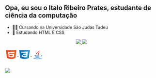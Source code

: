 ## Opa, eu sou o Italo Ribeiro Prates, estudante de ciência da computação

- 👨‍💻 Cursando na Universidade São Judas Tadeu
- 📖 Estudando HTML E CSS 

<div align="center">
  <a href="https://github.com/Italo-Ribeiro-Prates2">
  <img height="180em" src="https://github-readme-stats.vercel.app/api?username=Italo-Ribeiro-Prates2&show_icons=true&theme=dracula&include_all_commits=true&count_private=true"/>
  <img height="180em" src="https://github-readme-stats.vercel.app/api/top-langs/?username=Italo-Ribeiro-Prates2&layout=compact&langs_count=7&theme=dracula"/>
</div>

 <div style="display: inline_block"><br>

  
  <img align="center" alt="Dan-HTML" height="30" width="40" src="https://raw.githubusercontent.com/devicons/devicon/master/icons/html5/html5-original.svg">
  <img align="center" alt="Dan-CSS" height="30" width="40" src="https://raw.githubusercontent.com/devicons/devicon/master/icons/css3/css3-original.svg">
  <img align="center" alt="Dan-Python" height="30" width="40" src="https://raw.githubusercontent.com/devicons/devicon/master/icons/java/java-original.svg">
  



</div>
  
  ##
  
  <div> 
 
  <a href="https://www.linkedin.com/in/italo-ribeiro-prates/" target="_blank"><img src="https://img.shields.io/badge/-LinkedIn-%230077B5?style=for-the-badge&logo=linkedin&logoColor=white" target="_blank"></a> 
 
<!--   ![Snake animation](https://https://github.com/Italo-Ribeiro-Prates2/blob/output/github-contribution-grid-snake.svg)
  -->
</div>
